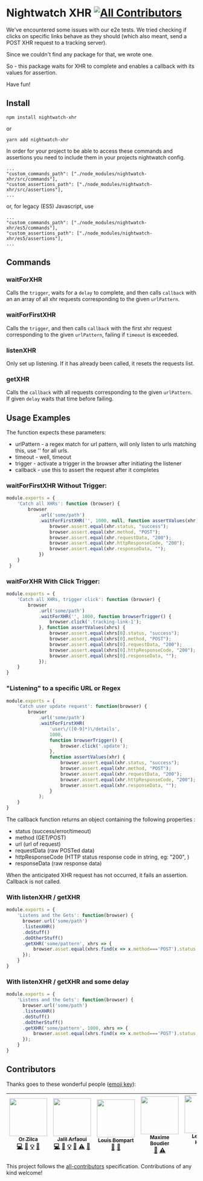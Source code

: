 Nightwatch XHR
[![All Contributors](https://img.shields.io/badge/all_contributors-7-orange.svg?style=flat-square)](#contributors)
===

We've encountered some issues with our e2e tests.
We tried checking if clicks on specific links behave as they should (which also meant, send a POST XHR request to a tracking server).

Since we couldn't find any package for that, we wrote one.

So - this package waits for XHR to complete and enables a callback with its values for assertion.

Have fun!

Install
---
```shell
npm install nightwatch-xhr
```

or 

```shell
yarn add nightwatch-xhr
```

In order for your project to be able to access these commands and assertions you need to include them in your projects nightwatch config.
```
...
"custom_commands_path": ["./node_modules/nightwatch-xhr/src/commands"],
"custom_assertions_path": ["./node_modules/nightwatch-xhr/src/assertions"],
...
```

or, for legacy (ES5) Javascript, use

```
...
"custom_commands_path": ["./node_modules/nightwatch-xhr/es5/commands"],
"custom_assertions_path": ["./node_modules/nightwatch-xhr/es5/assertions"],
...
```

## Commands 

### waitForXHR
Calls the `trigger`, waits for a `delay` to complete, and then calls `callback` with an an array of all xhr requests corresponding to the given `urlPattern`. 

### waitForFirstXHR
Calls the `trigger`, and then calls `callback` with the first xhr request corresponding to the given `urlPattern`, failing if `timeout` is exceeded.  

### listenXHR
Only set up listening. If it has already been called, it resets the requests list.

### getXHR
Calls the `callback` with all requests corresponding to the given `urlPattern`. If given `delay` waits that time before failing. 

## Usage Examples
The function expects these parameters:
* urlPattern - a regex match for url pattern, will only listen to urls matching this, use '' for all urls.
* timeout - well, timeout
* trigger - activate a trigger in the browser after initiating the listener
* callback - use this to assert the request after it completes

### waitForFirstXHR Without Trigger:
```javascript
module.exports = {
    'Catch all XHRs': function (browser) {
        browser
            .url('some/path')
            .waitForFirstXHR('', 1000, null, function assertValues(xhr) {
                browser.assert.equal(xhr.status, "success");
                browser.assert.equal(xhr.method, "POST");
                browser.assert.equal(xhr.requestData, "200");
                browser.assert.equal(xhr.httpResponseCode, "200");
                browser.assert.equal(xhr.responseData, "");
            })
    }
 }
```

### waitForXHR With Click Trigger:
```javascript
module.exports = {
    'Catch all XHRs, trigger click': function (browser) {
        browser
            .url('some/path')
            .waitForXHR('', 1000, function browserTrigger() {
                browser.click('.tracking-link-1');
            }, function assertValues(xhrs) {
                browser.assert.equal(xhrs[0].status, "success");
                browser.assert.equal(xhrs[0].method, "POST");
                browser.assert.equal(xhrs[0].requestData, "200");
                browser.assert.equal(xhrs[0].httpResponseCode, "200");
                browser.assert.equal(xhrs[0].responseData, "");
            });
    }
}
```

### "Listening" to a specific URL or Regex
```javascript
module.exports = {
    'Catch user update request': function(browser) {
        browser
            .url('some/path')
            .waitForFirstXHR(
                'user\/([0-9]*)\/details',
                1000,
                function browserTrigger() {
                    browser.click('.update');
                },
                function assertValues(xhr) {
                    browser.assert.equal(xhr.status, "success");
                    browser.assert.equal(xhr.method, "POST");
                    browser.assert.equal(xhr.requestData, "200");
                    browser.assert.equal(xhr.httpResponseCode, "200");
                    browser.assert.equal(xhr.responseData, "");
                }
            );
    }
}
```

The callback function returns an object containing the following properties :
* status (success/error/timeout)
* method (GET/POST)
* url (url of request)
* requestData (raw POSTed data)
* httpResponseCode (HTTP status response code in string, eg: "200", )
* responseData (raw response data)

When the anticipated XHR request has not occurred, it fails an assertion. Callback is not called.

### With listenXHR / getXHR

```javascript
module.exports = {
    'Listens and the Gets': function(browser) {
      browser.url('some/path')
      .listenXHR()
      .doStuff()
      .doOtherStuff()
      .getXHR('some/pattern', xhrs => {
          browser.asset.equal(xhrs.find(x => x.method==='POST').status, 200);
      });
    }
}
```

### With listenXHR / getXHR and some delay

```javascript
module.exports = {
    'Listens and the Gets': function(browser) {
      browser.url('some/path')
      .listenXHR()
      .doStuff()
      .doOtherStuff()
      .getXHR('some/pattern', 1000, xhrs => {
          browser.asset.equal(xhrs.find(x => x.method==='POST').status, 200);
      });
    }
}
```

## Contributors

Thanks goes to these wonderful people ([emoji key](https://github.com/kentcdodds/all-contributors#emoji-key)):

<!-- ALL-CONTRIBUTORS-LIST:START - Do not remove or modify this section -->
<!-- prettier-ignore -->
| [<img src="https://avatars2.githubusercontent.com/u/1014282?v=4" width="100px;"/><br /><sub><b>Or Zilca</b></sub>](https://github.com/orzilca)<br />[💻](https://github.com/cortexmg/nightwatch-xhr/commits?author=orzilca "Code") [📖](https://github.com/cortexmg/nightwatch-xhr/commits?author=orzilca "Documentation") [💡](#example-orzilca "Examples") [👀](#review-orzilca "Reviewed Pull Requests") | [<img src="https://framagit.org/uploads/-/system/user/avatar/8497/avatar.png" width="100px;"/><br /><sub><b>Jalil Arfaoui</b></sub>](https://framagit.org/jalil/)<br />[💻](https://github.com/cortexmg/nightwatch-xhr/commits?author=jalil "Code") [📖](https://github.com/cortexmg/nightwatch-xhr/commits?author=jalil "Documentation") [💡](#example-jalil "Examples") [👀](#review-jalil "Reviewed Pull Requests") [⚠️](https://github.com/cortexmg/nightwatch-xhr/commits?author=jalil "Tests") [🔧](#tool-jalil "Tools") | [<img src="https://avatars2.githubusercontent.com/u/12366410?v=4" width="100px;"/><br /><sub><b>Louis Bompart</b></sub>](https://github.com/louis-bompart)<br />[🐛](https://github.com/cortexmg/nightwatch-xhr/issues?q=author%3Alouis-bompart "Bug reports") [🔧](#tool-louis-bompart "Tools") | [<img src="https://avatars3.githubusercontent.com/u/8048092?v=4" width="100px;"/><br /><sub><b>Maxime Boudier</b></sub>](https://github.com/rdbmax)<br />[🔧](#tool-rdbmax "Tools") [⚠️](https://github.com/cortexmg/nightwatch-xhr/commits?author=rdbmax "Tests") | [<img src="https://avatars2.githubusercontent.com/u/2119706?v=4" width="100px;"/><br /><sub><b>Leonardo Kewitz</b></sub>](https://kewitz.js.org)<br />[💻](https://github.com/cortexmg/nightwatch-xhr/commits?author= "Code") | [<img src="" width="100px;"/><br /><sub><b>Sergey Titievsky</b></sub>](https://github.com/cseregat)<br />[💻](https://github.com/cortexmg/nightwatch-xhr/commits?author=cseregat "Code") | <img src="" width="100px;"/><br /><sub><b>Veetil</b></sub><br />[🐛](https://github.com/cortexmg/nightwatch-xhr/issues?q=author%3A "Bug reports") [💻](https://github.com/cortexmg/nightwatch-xhr/commits?author= "Code") |
| :---: | :---: | :---: | :---: | :---: | :---: | :---: |
<!-- ALL-CONTRIBUTORS-LIST:END -->

This project follows the [all-contributors](https://github.com/kentcdodds/all-contributors) specification. Contributions of any kind welcome!
